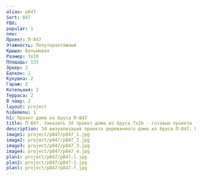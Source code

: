 ```yaml
---
alias: p847
Sort: 847
FBX: 
popular: 1
new: 
Проект: П-847
Этажность: Полутораэтажный
Крыша: Вальмовая
Размер: 7х10
Площадь: 133
Эркер: 2
Балкон: 2
Кукушка: 2
Гараж: 2
Котельная: 2
Терраса: 2
В чашу: 2
layout: project
hidemenu: 1
h1: Проект дома из бруса П-847
title: П-847. Заказать 3d проект дома из бруса 7х10 - готовые проекты
description: 3d визуализация проекта деревянного дома из бруса П-847. Площадь 133 м2, размер 7х10. Вы можете внести любые изменения в проект.
image1: project/p847/p847_1.jpg
image2: project/p847/p847_2.jpg
image3: project/p847/p847_3.jpg
image4: project/p847/p847_4.jpg
plan1: project/p847/p847-1.jpg
plan2: project/p847/p847-2.jpg
planl: project/p847/p847-f.jpg
---
```

